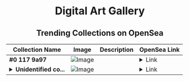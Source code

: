 <div align="center">

# Digital Art Gallery

## Trending Collections on OpenSea

| Collection Name                       | Image                                                                                     | Description                       | OpenSea Link                                                                                          |
|---------------------------------------|-------------------------------------------------------------------------------------------|-----------------------------------|--------------------------------------------------------------------------------------------------------|
| **#0 117 9a97** | ![Image](https://i2.seadn.io/base/0x2ebd4845c54c605b2a1cc8dafecab2db12c57cf0/53834f05a4c1a44a3127b0358dc117/f053834f05a4c1a44a3127b0358dc117.jpeg?w=200&auto=format) |  | <details><summary>Link</summary>[#0 117 9a97](https://opensea.io/collection/0-117-9a97)</details> |
| **<details><summary>Unidentified co...</summary>Unidentified contract c70ca802-4306-4452-aa22-1729e5e0e671</details>** | ![Image](https://i2.seadn.io/optimism/0x579e4f4a7e577ef5ac6e9221ca8f11dd6d43316d/6404459f0a28661c41bd910f8b5899/e86404459f0a28661c41bd910f8b5899.png?w=200&auto=format) |  | <details><summary>Link</summary>[Unidentified contract c70ca802-4306-4452-aa22-1729e5e0e671](https://opensea.io/collection/unidentified-contract-c70ca802-4306-4452-aa22-1729)</details> |

</div>